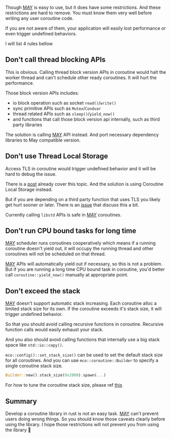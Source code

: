 Though [MAY][may] is easy to use, but it does have some restrictions. And these restrictions are hard to remove. You
must know them very well before writing any user coroutine code.

If you are not aware of them, your application will easily lost performance or even trigger undefined behaviors.

I will list 4 rules bellow

## Don't call thread blocking APIs

This is obvious. Calling thread block version APIs in coroutine would halt the worker thread and can't schedule other
ready coroutines. It will hurt the performance.

Those block version APIs includes:

* io block operation such as socket `read()`/`write()`
* sync primitive APIs such as `Mutex`/`Condvar`
* thread related APIs such as `sleep()`/`yield_now()`
* and functions that call those block version api internally, such as third party libraries

The solution is calling [MAY][may] API instead. And port necessary dependency libraries to May compatible version.

## Don't use Thread Local Storage

Access TLS in coroutine would trigger undefined behavior and it will be hard to debug the issue.

There is a [post](cls) already cover this topic. And the solution is using Coroutine Local Storage instead.

But if you are depending on a third party function that uses TLS you likely get hurt sooner or later. There is
an [issue][issue] that discuss this a bit.

Currently calling `libstd` APIs is safe in  [MAY][may] coroutines.

## Don't run CPU bound tasks for long time

[MAY][may] scheduler runs coroutines cooperatively which means if a running coroutine doesn't yield out, it will occupy
the running thread and other coroutines will not be scheduled on that thread.

[MAY][may] APIs will automatically yield out if necessary, so this is not a problem. But if you are running a long time
CPU bound task in coroutine, you'd better call `coroutine::yield_now()` manually at appropriate point.

## Don't exceed the stack

[MAY][may] doesn't support automatic stack increasing. Each coroutine alloc a limited stack size for its own. If the
coroutine exceeds it's stack size, it will trigger undefined behavior.

So that you should avoid calling recursive functions in coroutine. Recursive function calls would easily exhaust your
stack.

And you also should avoid calling functions that internally use a big stack space like `std::io::copy()`.

`mco::config()::set_stack_size()` can be used to set the default stack size for all coroutines. And you can
use `mco::coroutine::Builder` to specify a single coroutine stack size.

```rust
Builder::new().stack_size(0x2000).spawn(...)
```

For how to tune the coroutine stack size, please ref [this][stack_size]

## Summary

Develop a coroutine library in rust is not an easy task. [MAY][may] can't prevent users doing wrong things. So you
should know those caveats clearly before using the library. I hope those restrictions will not prevent you from using
the library 🙂

<!--refs-->

[may]:https://github.com/Xudong-Huang/may

[cls]:https://blog.zhpass.com/2017/12/18/CLS/

[issue]:https://github.com/Xudong-Huang/may/issues/6

[stack_size]:tune_stack_size.md